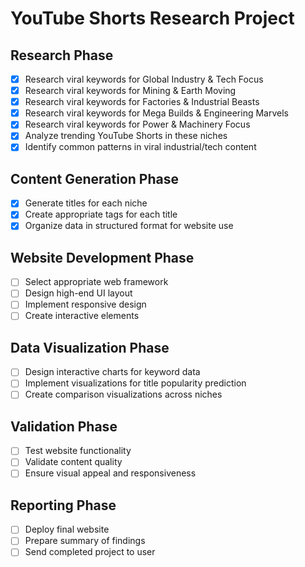 # YouTube Shorts Research Project

## Research Phase
- [x] Research viral keywords for Global Industry & Tech Focus
- [x] Research viral keywords for Mining & Earth Moving
- [x] Research viral keywords for Factories & Industrial Beasts
- [x] Research viral keywords for Mega Builds & Engineering Marvels
- [x] Research viral keywords for Power & Machinery Focus
- [x] Analyze trending YouTube Shorts in these niches
- [x] Identify common patterns in viral industrial/tech content

## Content Generation Phase
- [x] Generate titles for each niche
- [x] Create appropriate tags for each title
- [x] Organize data in structured format for website use

## Website Development Phase
- [ ] Select appropriate web framework
- [ ] Design high-end UI layout
- [ ] Implement responsive design
- [ ] Create interactive elements

## Data Visualization Phase
- [ ] Design interactive charts for keyword data
- [ ] Implement visualizations for title popularity prediction
- [ ] Create comparison visualizations across niches

## Validation Phase
- [ ] Test website functionality
- [ ] Validate content quality
- [ ] Ensure visual appeal and responsiveness

## Reporting Phase
- [ ] Deploy final website
- [ ] Prepare summary of findings
- [ ] Send completed project to user
